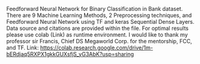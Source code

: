 Feedforward Neural Network for Binary Classification in Bank dataset.
There are 9 Machine Learning Methods, 2 Preprocessing techniques, and Feedforward Neural Network using TF and keras Sequential Dense Layers. Data source and citations are provided within the file.
For optimal results please use colab (Link) as runtime environment.
I would like to thank my professor sir Francis, Chief DS Megaworld Corp. for the mentorship, FCC, and TF. Link: https://colab.research.google.com/drive/1m-bERdjaq5RXPX1gkkGUXsfjS_yG3AbK?usp=sharing
